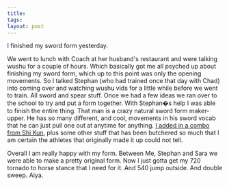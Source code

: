 ```yaml
---
title: 
tags: 
layout: post
---
```

  <p class="MsoNormal">I finished my sword form yesterday. <span style=""> </span></p>     <p class="MsoNormal">We went to lunch with Coach at her husband's restaurant and were talking wushu for a couple of hours. <span style=""> </span>Which basically got me all psyched up about finishing my sword form, which up to this point was only the opening movements. <span style=""> </span>So I talked Stephan (who had trained once that day with <st1:country-region st="on"><st1:place st="on">Chad</st1:place></st1:country-region>) into coming over and watching wushu vids for a little while before we went to train.<span style="">  </span>All sword and spear stuff.<span style="">  </span>Once we had a few ideas we ran over to the school to try and put a form together. <span style=""> </span>With Stephan�s help I was able to finish the entire thing. That man is a crazy natural sword form maker-upper. He has so many different, and cool, movements in his sword vocab that he can just pull one out at anytime for anything. <span style=""> </span><a href="http://www.rottentomatoes.com/vine/showthread.php?t=350407">I added in a combo from Shi Kun</a>, plus some other stuff that has been butchered so much that I am certain the athletes that originally made it up could not tell. <span style=""><span style="font-weight: bold;"></span></span></p>     <p class="MsoNormal">Overall I am really happy with my form.<span style="">  </span>Between Me, Stephan and Sara we were able to make a pretty original form. <span style=""> </span>Now I just gotta get my 720 tornado to horse stance that I need for it. <span style=""> </span>And 540 jump outside.<span style="">  </span>And double sweep.<span style="">  </span>Aiya. </p>  
